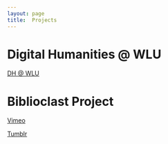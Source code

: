 ```yaml
---
layout: page
title:  Projects
---
```


# Digital Humanities @ WLU
[DH @ WLU](http://digitalhumanities.wlu.edu)

# Biblioclast Project
[Vimeo](https://vimeo.com/61151183)

[Tumblr](http://biblioclast505-blog.tumblr.com/)